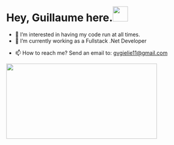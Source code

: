 <h1 align="left">Hey, Guillaume here.<img src="https://media.tenor.com/0m1GsuD-53wAAAAi/mlbb-jjk-jjk-mlbb.gif" width="40px" height="40px"></h1>

- 👀 I’m interested in having my code run at all times. 
- 🌱 I’m currently working as a Fullstack .Net Developer
 <!---
<img src="https://media.tenor.com/-IywNmXjawsAAAAi/nervous-komi-san.gif" width="50px" height="50px"> 
--->
- 📫 How to reach me? Send an email to: gvgielie11@gmail.com
<img width="400px" height="200px" src="https://media.tenor.com/CiJuhjUFaeIAAAAd/gojo-satoru-jujutsu-kaisen.gif"/>


<!---
GielieFTW/GielieFTW is a ✨ special ✨ repository because its `README.md` (this file) appears on your GitHub profile.
You can click the Preview link to take a look at your changes.
--->
